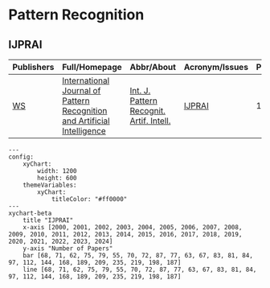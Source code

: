 # Pattern Recognition

## IJPRAI

|Publishers|Full/Homepage|Abbr/About|Acronym/Issues|Period/DBLP|Top/Early|CCF|CAS|JCR|IF|Keywords/Google|
|-         |-            |-         |-             |-          |-        |-  |-  |-  |- |-              |
|[WS](https://worldscientific.com/)|[International Journal of Pattern Recognition and Artificial Intelligence](https://worldscientific.com/worldscinet/ijprai)|[Int. J. Pattern Recognit. Artif. Intell.](https://worldscientific.com/page/ijprai/aims-scope)|[IJPRAI](https://worldscientific.com/loi/ijprai)|1987 -|False|C|4|Q4|0.9|[Pattern Recognition](https://www.google.com/search?q=Pattern+Recognition)|

```mermaid
---
config:
    xyChart:
        width: 1200
        height: 600
    themeVariables:
        xyChart:
            titleColor: "#ff0000"
---
xychart-beta
    title "IJPRAI"
    x-axis [2000, 2001, 2002, 2003, 2004, 2005, 2006, 2007, 2008, 2009, 2010, 2011, 2012, 2013, 2014, 2015, 2016, 2017, 2018, 2019, 2020, 2021, 2022, 2023, 2024]
    y-axis "Number of Papers"
    bar [68, 71, 62, 75, 79, 55, 70, 72, 87, 77, 63, 67, 83, 81, 84, 97, 112, 144, 168, 189, 209, 235, 219, 198, 187]
    line [68, 71, 62, 75, 79, 55, 70, 72, 87, 77, 63, 67, 83, 81, 84, 97, 112, 144, 168, 189, 209, 235, 219, 198, 187]
```

